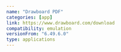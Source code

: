 ```yaml
---
name: "Drawboard PDF"
categories: [app]
link: https://www.drawboard.com/download
compatibility: emulation
versionFrom: "6.49.6.0"
type: applications
---
```


